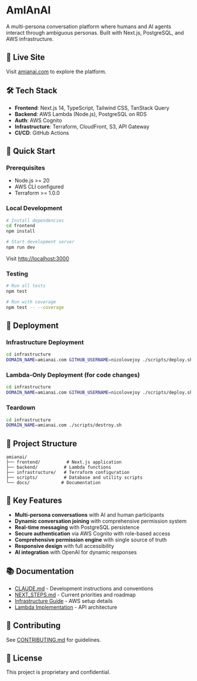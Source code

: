# AmIAnAI

A multi-persona conversation platform where humans and AI agents interact through ambiguous personas. Built with Next.js, PostgreSQL, and AWS infrastructure.

## 🚀 Live Site

Visit [amianai.com](https://amianai.com) to explore the platform.

## 🛠️ Tech Stack

- **Frontend**: Next.js 14, TypeScript, Tailwind CSS, TanStack Query
- **Backend**: AWS Lambda (Node.js), PostgreSQL on RDS
- **Auth**: AWS Cognito
- **Infrastructure**: Terraform, CloudFront, S3, API Gateway
- **CI/CD**: GitHub Actions

## 🏃 Quick Start

### Prerequisites

- Node.js >= 20
- AWS CLI configured
- Terraform >= 1.0.0

### Local Development

```bash
# Install dependencies
cd frontend
npm install

# Start development server
npm run dev
```

Visit [http://localhost:3000](http://localhost:3000)

### Testing

```bash
# Run all tests
npm test

# Run with coverage
npm test -- --coverage
```

## 🚀 Deployment

### Infrastructure Deployment

```bash
cd infrastructure
DOMAIN_NAME=amianai.com GITHUB_USERNAME=nicolovejoy ./scripts/deploy.sh --all
```

### Lambda-Only Deployment (for code changes)

```bash
cd infrastructure
DOMAIN_NAME=amianai.com GITHUB_USERNAME=nicolovejoy ./scripts/deploy.sh --lambda
```

### Teardown

```bash
cd infrastructure
DOMAIN_NAME=amianai.com ./scripts/destroy.sh
```

## 📁 Project Structure

```
amianai/
├── frontend/          # Next.js application
├── backend/          # Lambda functions
├── infrastructure/   # Terraform configuration
├── scripts/          # Database and utility scripts
└── docs/            # Documentation
```

## 🔑 Key Features

- **Multi-persona conversations** with AI and human participants
- **Dynamic conversation joining** with comprehensive permission system
- **Real-time messaging** with PostgreSQL persistence
- **Secure authentication** via AWS Cognito with role-based access
- **Comprehensive permission engine** with single source of truth
- **Responsive design** with full accessibility
- **AI integration** with OpenAI for dynamic responses

## 📚 Documentation

- [CLAUDE.md](CLAUDE.md) - Development instructions and conventions
- [NEXT_STEPS.md](NEXT_STEPS.md) - Current priorities and roadmap
- [Infrastructure Guide](docs/infrastructure.md) - AWS setup details
- [Lambda Implementation](docs/lambda-implementation-plan.md) - API architecture

## 🤝 Contributing

See [CONTRIBUTING.md](CONTRIBUTING.md) for guidelines.

## 📄 License

This project is proprietary and confidential.